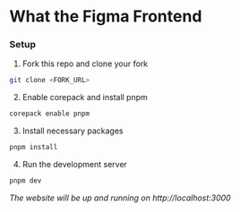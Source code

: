 # What the Figma Frontend 

### Setup

1. Fork this repo and clone your fork

```bash
git clone <FORK_URL>
```

2. Enable corepack and install pnpm

```bash
corepack enable pnpm
```

3. Install necessary packages

```bash
pnpm install
```

4. Run the development server

```bash
pnpm dev
```

_The website will be up and running on http://localhost:3000_
